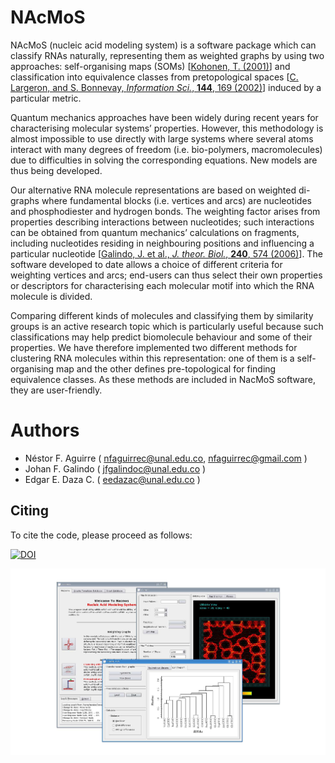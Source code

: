 # NAcMoS

NAcMoS (nucleic acid modeling system) is a software package which can classify RNAs naturally, representing them as weighted graphs by using two approaches: self-organising maps (SOMs) [[Kohonen, T. (2001)](https://www.springer.com/us/book/9783540679219)] and classification into equivalence classes from pretopological spaces [[C. Largeron, and S. Bonnevay, *Information Sci.*, **144**, 169 (2002)](https://www.sciencedirect.com/science/article/pii/S0020025502001895)] induced by a particular metric.

Quantum mechanics approaches have been widely during recent years for characterising molecular systems’ properties. However,
this methodology is almost impossible to use directly with large systems where several atoms interact with many degrees of freedom (i.e. bio-polymers, macromolecules) due to difficulties in solving the corresponding equations. New models are thus being developed.

Our alternative RNA molecule representations are based on weighted di-graphs where fundamental blocks (i.e. vertices and arcs) are nucleotides and phosphodiester and hydrogen bonds. The weighting factor arises from properties describing interactions between nucleotides; such interactions can be obtained from quantum mechanics’ calculations on fragments, including nucleotides residing in neighbouring positions and influencing a particular nucleotide [[Galindo, J. et al., *J. theor. Biol.*, **240**, 574 (2006)](https://linkinghub.elsevier.com/retrieve/pii/S0022519305004698)]. The software developed to date allows a choice of different criteria for weighting vertices and arcs; end-users can thus select their own properties or descriptors for characterising each molecular motif into which the RNA molecule is divided.

Comparing different kinds of molecules and classifying them by similarity groups is an active research topic which is particularly useful because such classifications may help predict biomolecule behaviour and some of their properties. We have therefore implemented two different methods for clustering RNA molecules within this representation: one of them is a self-organising map and the other defines pre-topological for finding equivalence classes. As these methods are included in NacMoS software, they are user-friendly.

# Authors
* Néstor F. Aguirre ( nfaguirrec@unal.edu.co, nfaguirrec@gmail.com )
* Johan F. Galindo ( jfgalindoc@unal.edu.co )
* Edgar E. Daza C. ( eedazac@unal.edu.co )

## Citing

To cite the code, please proceed as follows:

[![DOI](https://zenodo.org/badge/139757124.svg)](https://zenodo.org/badge/latestdoi/139757124)

![Terminal](doc/nacmos.png)

